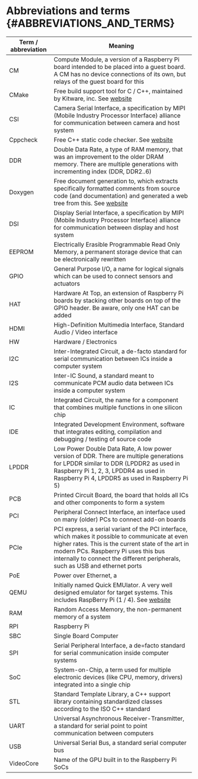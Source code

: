 # Abbreviations and terms {#ABBREVIATIONS_AND_TERMS}

| Term / abbreviation | Meaning |
|---------------------|---------|
| CM                  | Compute Module, a version of a Raspberry Pi board intended to be placed into a guest board. A CM has no device connections of its own, but relays of the guest board for this
| CMake               | Free build support tool for C / C++, maintained by Kitware, inc. See [website](https://www.cmake.org)
| CSI                 | Camera Serial Interface, a specification by MIPI (Mobile Industry Processor Interface) alliance for communication between camera and host system
| Cppcheck            | Free C++ static code checker. See [website](http://cppcheck.net/)
| DDR                 | Double Data Rate, a type of RAM memory, that was an improvement to the older DRAM memory. There are multiple generations with incrementing index (DDR, DDR2..6)
| Doxygen             | Free document generation to, which extracts specifically formatted comments from source code (and documentation) and generated a web tree from this. See [website](https://www.doxygen.nl/index.html)
| DSI                 | Display Serial Interface, a specification by MIPI (Mobile Industry Processor Interface) alliance for communication between display and host system
| EEPROM              | Electrically Erasible Programmable Read Only Memory, a permanent storage device that can be electronically rewritten
| GPIO                | General Purpose I/O, a name for logical signals which can be used to connect sensors and actuators
| HAT                 | Hardware At Top, an extension of Raspberry Pi boards by stacking other boards on top of the GPIO header. Be aware, only one HAT can be added
| HDMI                | High-Definition Multimedia Interface, Standard Audio / Video interface
| HW                  | Hardware / Electronics
| I2C                 | Inter-Integrated Circuit, a de-facto standard for serial communication between ICs inside a computer system
| I2S                 | Inter-IC Sound, a standard meant to communicate PCM audio data between ICs inside a computer system
| IC                  | Integrated Circuit, the name for a component that combines multiple functions in one silicon chip
| IDE                 | Integrated Development Environment, software that integrates editing, compilation and debugging / testing of source code
| LPDDR               | Low Power Double Data Rate, A low power version of DDR. There are multiple generations for LPDDR similar to DDR (LPDDR2 as used in Raspberry Pi 1, 2, 3, LPDDR4 as used in Raspberry Pi 4, LPDDR5 as used in Raspberry Pi 5)
| PCB                 | Printed Circuit Board, the board that holds all ICs and other components to form a system
| PCI                 | Peripheral Connect Interface, an interface used on many (older) PCs to connect add-on boards
| PCIe                | PCI express, a serial variant of the PCI interface, which makes it possible to communicate at even higher rates. This is the current state of the art in modern PCs. Raspberry Pi uses this bus internally to connect the different peripherals, such as USB and ethernet ports
| PoE                 | Power over Ethernet, a 
| QEMU                | Initially named Quick EMUlator. A very well designed emulator for target systems. This includes RaspBerry Pi (1 / 4). See [website](https://www.qemu.org/)
| RAM                 | Random Access Memory, the non-permanent memory of a system
| RPI                 | Raspberry Pi
| SBC                 | Single Board Computer
| SPI                 | Serial Peripheral Interface, a de=facto standard for serial communication inside computer systems
| SoC                 | System-on-Chip, a term used for multiple electronic devices (like CPU, memory, drivers) integrated into a single chip
| STL                 | Standard Template Library, a C++ support library containing standardized classes according to the ISO C++ standard
| UART                | Universal Asynchronous Receiver-Transmitter, a standard for serial point to point communication between computers
| USB                 | Universal Serial Bus, a standard serial computer bus
| VideoCore           | Name of the GPU built in to the Raspberry Pi SoCs
